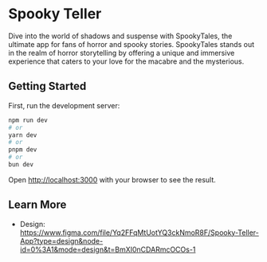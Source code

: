 # Spooky Teller

Dive into the world of shadows and suspense with SpookyTales, the ultimate app for fans of horror and spooky stories. SpookyTales stands out in the realm of horror storytelling by offering a unique and immersive experience that caters to your love for the macabre and the mysterious.

## Getting Started

First, run the development server:

```bash
npm run dev
# or
yarn dev
# or
pnpm dev
# or
bun dev
```

Open [http://localhost:3000](http://localhost:3000) with your browser to see the result.

## Learn More

-  Design: https://www.figma.com/file/Yq2FFqMtUotYQ3ckNmoR8F/Spooky-Teller-App?type=design&node-id=0%3A1&mode=design&t=BmXI0nCDARmcOCOs-1
